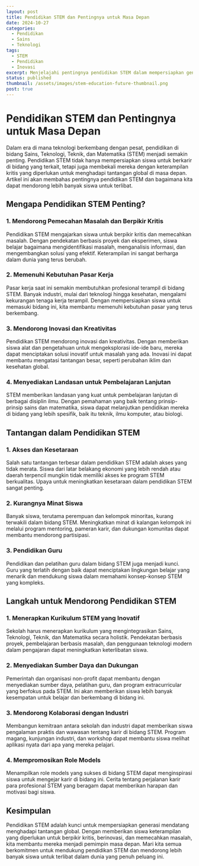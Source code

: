 ```yaml
---
layout: post
title: Pendidikan STEM dan Pentingnya untuk Masa Depan
date: 2024-10-27
categories:
  - Pendidikan
  - Sains
  - Teknologi
tags:
  - STEM
  - Pendidikan
  - Inovasi
excerpt: Menjelajahi pentingnya pendidikan STEM dalam mempersiapkan generasi mendatang menghadapi tantangan global dan mendorong inovasi.
status: published
thumbnail: /assets/images/stem-education-future-thumbnail.png
post: true
---
```


# Pendidikan STEM dan Pentingnya untuk Masa Depan

Dalam era di mana teknologi berkembang dengan pesat, pendidikan di bidang Sains, Teknologi, Teknik, dan Matematika (STEM) menjadi semakin penting. Pendidikan STEM tidak hanya mempersiapkan siswa untuk berkarir di bidang yang terkait, tetapi juga membekali mereka dengan keterampilan kritis yang diperlukan untuk menghadapi tantangan global di masa depan. Artikel ini akan membahas pentingnya pendidikan STEM dan bagaimana kita dapat mendorong lebih banyak siswa untuk terlibat.

## Mengapa Pendidikan STEM Penting?

### 1. Mendorong Pemecahan Masalah dan Berpikir Kritis

Pendidikan STEM mengajarkan siswa untuk berpikir kritis dan memecahkan masalah. Dengan pendekatan berbasis proyek dan eksperimen, siswa belajar bagaimana mengidentifikasi masalah, menganalisis informasi, dan mengembangkan solusi yang efektif. Keterampilan ini sangat berharga dalam dunia yang terus berubah.

### 2. Memenuhi Kebutuhan Pasar Kerja

Pasar kerja saat ini semakin membutuhkan profesional terampil di bidang STEM. Banyak industri, mulai dari teknologi hingga kesehatan, mengalami kekurangan tenaga kerja terampil. Dengan mempersiapkan siswa untuk memasuki bidang ini, kita membantu memenuhi kebutuhan pasar yang terus berkembang.

### 3. Mendorong Inovasi dan Kreativitas

Pendidikan STEM mendorong inovasi dan kreativitas. Dengan memberikan siswa alat dan pengetahuan untuk mengeksplorasi ide-ide baru, mereka dapat menciptakan solusi inovatif untuk masalah yang ada. Inovasi ini dapat membantu mengatasi tantangan besar, seperti perubahan iklim dan kesehatan global.

### 4. Menyediakan Landasan untuk Pembelajaran Lanjutan

STEM memberikan landasan yang kuat untuk pembelajaran lanjutan di berbagai disiplin ilmu. Dengan pemahaman yang baik tentang prinsip-prinsip sains dan matematika, siswa dapat melanjutkan pendidikan mereka di bidang yang lebih spesifik, baik itu teknik, ilmu komputer, atau biologi.

## Tantangan dalam Pendidikan STEM

### 1. Akses dan Kesetaraan

Salah satu tantangan terbesar dalam pendidikan STEM adalah akses yang tidak merata. Siswa dari latar belakang ekonomi yang lebih rendah atau daerah terpencil mungkin tidak memiliki akses ke program STEM berkualitas. Upaya untuk meningkatkan kesetaraan dalam pendidikan STEM sangat penting.

### 2. Kurangnya Minat Siswa

Banyak siswa, terutama perempuan dan kelompok minoritas, kurang terwakili dalam bidang STEM. Meningkatkan minat di kalangan kelompok ini melalui program mentoring, pameran karir, dan dukungan komunitas dapat membantu mendorong partisipasi.

### 3. Pendidikan Guru

Pendidikan dan pelatihan guru dalam bidang STEM juga menjadi kunci. Guru yang terlatih dengan baik dapat menciptakan lingkungan belajar yang menarik dan mendukung siswa dalam memahami konsep-konsep STEM yang kompleks.

## Langkah untuk Mendorong Pendidikan STEM

### 1. Menerapkan Kurikulum STEM yang Inovatif

Sekolah harus menerapkan kurikulum yang mengintegrasikan Sains, Teknologi, Teknik, dan Matematika secara holistik. Pendekatan berbasis proyek, pembelajaran berbasis masalah, dan penggunaan teknologi modern dalam pengajaran dapat meningkatkan keterlibatan siswa.

### 2. Menyediakan Sumber Daya dan Dukungan

Pemerintah dan organisasi non-profit dapat membantu dengan menyediakan sumber daya, pelatihan guru, dan program extracurricular yang berfokus pada STEM. Ini akan memberikan siswa lebih banyak kesempatan untuk belajar dan berkembang di bidang ini.

### 3. Mendorong Kolaborasi dengan Industri

Membangun kemitraan antara sekolah dan industri dapat memberikan siswa pengalaman praktis dan wawasan tentang karir di bidang STEM. Program magang, kunjungan industri, dan workshop dapat membantu siswa melihat aplikasi nyata dari apa yang mereka pelajari.

### 4. Mempromosikan Role Models

Menampilkan role models yang sukses di bidang STEM dapat menginspirasi siswa untuk mengejar karir di bidang ini. Cerita tentang perjalanan karir para profesional STEM yang beragam dapat memberikan harapan dan motivasi bagi siswa.

## Kesimpulan

Pendidikan STEM adalah kunci untuk mempersiapkan generasi mendatang menghadapi tantangan global. Dengan memberikan siswa keterampilan yang diperlukan untuk berpikir kritis, berinovasi, dan memecahkan masalah, kita membantu mereka menjadi pemimpin masa depan. Mari kita semua berkomitmen untuk mendukung pendidikan STEM dan mendorong lebih banyak siswa untuk terlibat dalam dunia yang penuh peluang ini.